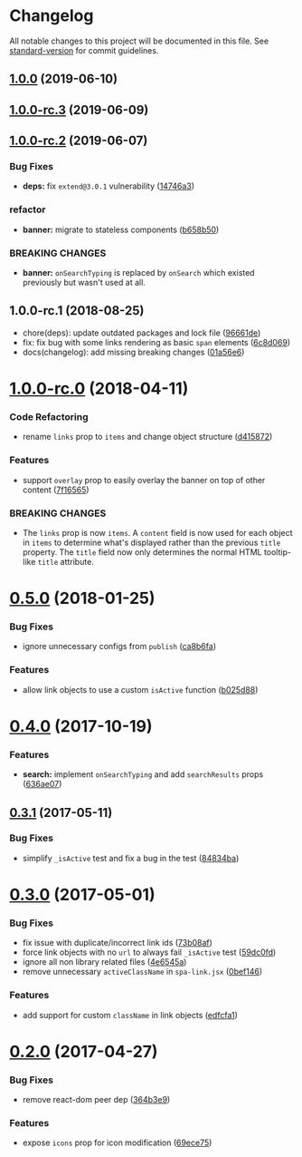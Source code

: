 # Changelog

All notable changes to this project will be documented in this file. See [standard-version](https://github.com/conventional-changelog/standard-version) for commit guidelines.

## [1.0.0](https://github.com/skipjack/react-banner/compare/v1.0.0-rc.3...v1.0.0) (2019-06-10)



## [1.0.0-rc.3](https://github.com/skipjack/react-banner/compare/v1.0.0-rc.2...v1.0.0-rc.3) (2019-06-09)



## [1.0.0-rc.2](https://github.com/skipjack/react-banner/compare/v1.0.0-rc.1...v1.0.0-rc.2) (2019-06-07)


### Bug Fixes

* **deps:** fix `extend@3.0.1` vulnerability ([14746a3](https://github.com/skipjack/react-banner/commit/14746a3))


### refactor

* **banner:** migrate to stateless components ([b658b50](https://github.com/skipjack/react-banner/commit/b658b50))


### BREAKING CHANGES

* **banner:** `onSearchTyping` is replaced by `onSearch` which
existed previously but wasn't used at all.



<a name="1.0.0-rc.1"></a>
## 1.0.0-rc.1 (2018-08-25)

* chore(deps): update outdated packages and lock file ([96661de](https://github.com/skipjack/react-banner/commit/96661de))
* fix: fix bug with some links rendering as basic `span` elements ([6c8d069](https://github.com/skipjack/react-banner/commit/6c8d069))
* docs(changelog): add missing breaking changes ([01a56e6](https://github.com/skipjack/react-banner/commit/01a56e6))



<a name="1.0.0-rc.0"></a>
# [1.0.0-rc.0](https://github.com/skipjack/react-banner/compare/v0.5.0...v1.0.0-rc.0) (2018-04-11)


### Code Refactoring

* rename `links` prop to `items` and change object structure ([d415872](https://github.com/skipjack/react-banner/commit/d415872))


### Features

* support `overlay` prop to easily overlay the banner on top of other content ([7f16565](https://github.com/skipjack/react-banner/commit/7f16565))


### BREAKING CHANGES

* The `links` prop is now `items`. A `content` field is now used for
each object in `items` to determine what's displayed rather than the previous 
`title` property. The `title` field now only determines the normal HTML
tooltip-like `title` attribute.



<a name="0.5.0"></a>
# [0.5.0](https://github.com/skipjack/react-banner/compare/v0.4.0...v0.5.0) (2018-01-25)


### Bug Fixes

* ignore unnecessary configs from `publish` ([ca8b6fa](https://github.com/skipjack/react-banner/commit/ca8b6fa))


### Features

* allow link objects to use a custom `isActive` function ([b025d88](https://github.com/skipjack/react-banner/commit/b025d88))



<a name="0.4.0"></a>
# [0.4.0](https://github.com/skipjack/react-banner/compare/v0.3.1...v0.4.0) (2017-10-19)


### Features

* **search:** implement `onSearchTyping` and add `searchResults` props ([636ae07](https://github.com/skipjack/react-banner/commit/636ae07))



<a name="0.3.1"></a>
## [0.3.1](https://github.com/skipjack/react-banner/compare/v0.3.0...v0.3.1) (2017-05-11)


### Bug Fixes

* simplify `_isActive` test and fix a bug in the test ([84834ba](https://github.com/skipjack/react-banner/commit/84834ba))



<a name="0.3.0"></a>
# [0.3.0](https://github.com/skipjack/react-banner/compare/v0.2.0...v0.3.0) (2017-05-01)


### Bug Fixes

* fix issue with duplicate/incorrect link ids ([73b08af](https://github.com/skipjack/react-banner/commit/73b08af))
* force link objects with no `url` to always fail `_isActive` test ([59dc0fd](https://github.com/skipjack/react-banner/commit/59dc0fd))
* ignore all non library related files ([4e6545a](https://github.com/skipjack/react-banner/commit/4e6545a))
* remove unnecessary `activeClassName` in `spa-link.jsx` ([0bef146](https://github.com/skipjack/react-banner/commit/0bef146))


### Features

* add support for custom `className` in link objects ([edfcfa1](https://github.com/skipjack/react-banner/commit/edfcfa1))



<a name="0.2.0"></a>
# [0.2.0](https://github.com/skipjack/react-banner/compare/v0.1.7...v0.2.0) (2017-04-27)


### Bug Fixes

* remove react-dom peer dep ([364b3e9](https://github.com/skipjack/react-banner/commit/364b3e9))


### Features

* expose `icons` prop for icon modification ([69ece75](https://github.com/skipjack/react-banner/commit/69ece75))
